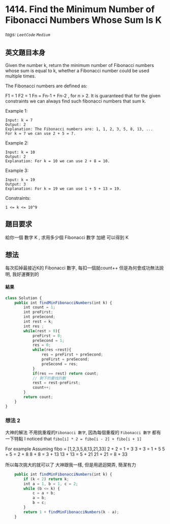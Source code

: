 # 1414. Find the Minimum Number of Fibonacci Numbers Whose Sum Is K
###### tags: `LeetCode` `Medium`

## 英文題目本身
Given the number k, return the minimum number of Fibonacci numbers whose sum is equal to k, whether a Fibonacci number could be used multiple times.

The Fibonacci numbers are defined as:

F1 = 1
F2 = 1
Fn = Fn-1 + Fn-2 , for n > 2.
It is guaranteed that for the given constraints we can always find such fibonacci numbers that sum k.
 

Example 1:
```
Input: k = 7
Output: 2 
Explanation: The Fibonacci numbers are: 1, 1, 2, 3, 5, 8, 13, ... 
For k = 7 we can use 2 + 5 = 7.
```
Example 2:
```
Input: k = 10
Output: 2 
Explanation: For k = 10 we can use 2 + 8 = 10.
```
Example 3:
```
Input: k = 19
Output: 3 
Explanation: For k = 19 we can use 1 + 5 + 13 = 19.
```

Constraints:
```
1 <= k <= 10^9
```

## 題目要求
給你一個 數字 K , 求用多少個 Fibonacci 數字 加總 可以得到 K
## 想法
每次扣掉最接近K的 Fibonacci 數字, 每扣一個就count++
但是為何會成功無法說明, 我好運賽到的
#### 結果
```javascript
class Solution {
    public int findMinFibonacciNumbers(int k) {
        int count = 1;
        int preFirst;
        int preSecond;
        int rest = k;
        int res ;
        while(rest > 0){
            preFirst = 0;
            preSecond = 1;
            res = 0;
            while(res <rest){
                res = preFirst + preSecond;
                preFirst = preSecond;
                preSecond = res;
            }
            if(res == rest) return count;
            // 剩下的要找的數
            rest = rest-preFirst;
            count++;
        }
        return count;
    }
}
```

### 想法 2
大神的解法
不用挑重複的`Fibonacci 數字`, 因為每個重複的 `Fibonacci 數字` 都有一下特點
I noticed that `fibo[i] * 2 = fibo[i - 2] + fibo[i + 1]`

For example
Assuming fibo = [1,2,3,5,8,13,21,33]
2 + 2 = 1 + 3
3 + 3 = 1 + 5
5 + 5 = 2 + 8
8 + 8 = 3 + 13
13 + 13 = 5 + 21
21 + 21 = 8 + 33

所以每次挑大的就可以了
大神跟我一樣, 但是用遞迴開弄, 簡潔有力
```javascript
    public int findMinFibonacciNumbers(int k) {
        if (k < 2) return k;
        int a = 1, b = 1, c = 2;
        while (b <= k) {
            c = a + b;
            a = b;
            b = c;
        }
        return 1 + findMinFibonacciNumbers(k - a);
    }
```